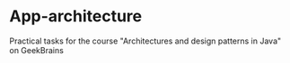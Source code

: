 # App-architecture

Practical tasks for the course "Architectures and design patterns in Java" on GeekBrains
